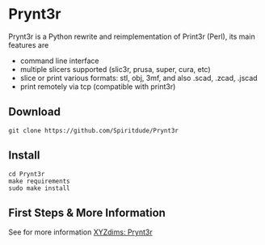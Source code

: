 # Prynt3r

Prynt3r is a Python rewrite and reimplementation of Print3r (Perl), its main features are
- command line interface
- multiple slicers supported (slic3r, prusa, super, cura, etc)
- slice or print various formats: stl, obj, 3mf, and also .scad, .zcad, .jscad
- print remotely via tcp (compatible with print3r)

## Download
```
git clone https://github.com/Spiritdude/Prynt3r
```

## Install
```
cd Prynt3r
make requirements
sudo make install
```

## First Steps & More Information

See for more information [XYZdims: Prynt3r](https://xyzdims.com/Prynt3r)


